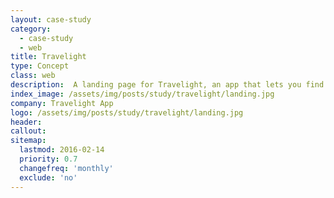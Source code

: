 ```yaml
---
layout: case-study
category:
  - case-study
  - web
title: Travelight
type: Concept
class: web
description:  A landing page for Travelight, an app that lets you find the shortest route to your destination.
index_image: /assets/img/posts/study/travelight/landing.jpg
company: Travelight App
logo: /assets/img/posts/study/travelight/landing.jpg
header:
callout:
sitemap:
  lastmod: 2016-02-14
  priority: 0.7
  changefreq: 'monthly'
  exclude: 'no'
---
```

